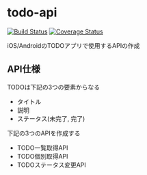 # todo-api

[![Build Status](https://travis-ci.org/yuzoiwasaki/todo-api.svg?branch=master)](https://travis-ci.org/yuzoiwasaki/todo-api)
[![Coverage Status](https://coveralls.io/repos/github/yuzoiwasaki/todo-api/badge.svg?branch=master)](https://coveralls.io/github/yuzoiwasaki/todo-api?branch=master)

iOS/AndroidのTODOアプリで使用するAPIの作成

## API仕様

TODOは下記の3つの要素からなる

- タイトル
- 説明
- ステータス(未完了, 完了)

下記の3つのAPIを作成する

- TODO一覧取得API
- TODO個別取得API
- TODOステータス変更API
